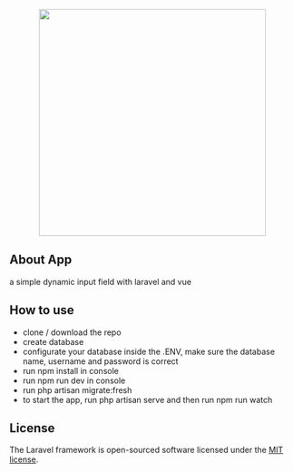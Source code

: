 <p align="center"><a href="https://laravel.com" target="_blank"><img src="https://raw.githubusercontent.com/laravel/art/master/logo-lockup/5%20SVG/2%20CMYK/1%20Full%20Color/laravel-logolockup-cmyk-red.svg" width="400"></a></p>

## About App

a simple dynamic input field with laravel and vue

## How to use

-   clone / download the repo
-   create database
-   configurate your database inside the .ENV, make sure the database name, username and password is correct
-   run npm install in console
-   run npm run dev in console
-   run php artisan migrate:fresh
-   to start the app, run php artisan serve and then run npm run watch

## License

The Laravel framework is open-sourced software licensed under the [MIT license](https://opensource.org/licenses/MIT).
